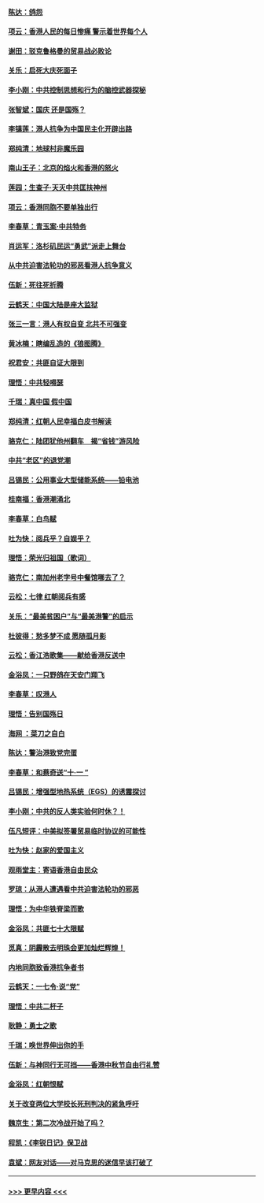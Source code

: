 #### [陈达：鸽怨](../pages/nsc993/n11561879.md?t=10021555) 
#### [项云：香港人民的每日惨痛  警示着世界每个人](../pages/nsc993/n11559273.md?t=10021555) 
#### [谢田：驳克鲁格曼的贸易战必败论](../pages/nsc993/n11555840.md?t=10021555) 
#### [关乐：启死大庆死面子](../pages/nsc993/n11556823.md?t=10021555) 
#### [李小刚：中共控制思想和行为的脑控武器探秘](../pages/nsc993/n11556776.md?t=10021555) 
#### [张智斌：国庆  还是国殇？](../pages/nsc993/n11556617.md?t=10021555) 
#### [李镇莲：港人抗争为中国民主化开辟出路](../pages/nsc993/n11556570.md?t=10021555) 
#### [郑纯清：地球村非魔乐园](../pages/nsc993/n11555415.md?t=10021555) 
#### [南山王子：北京的焰火和香港的怒火](../pages/nsc993/n11555318.md?t=10021555) 
#### [莲园：生查子·天灭中共匡扶神州](../pages/nsc993/n11555302.md?t=10021555) 
#### [项云：香港同胞不要单独出行](../pages/nsc993/n11555276.md?t=10021555) 
#### [李春草：青玉案‧中共特务](../pages/nsc993/n11552356.md?t=10021555) 
#### [肖运军：洛杉矶民运“勇武”派走上舞台](../pages/nsc993/n11551595.md?t=10021555) 
#### [从中共迫害法轮功的邪恶看港人抗争意义](../pages/nsc993/n11540858.md?t=10021555) 
#### [伍新：死往死折腾](../pages/nsc993/n11550174.md?t=10021555) 
#### [云鹤天：中国大陆是座大监狱](../pages/nsc993/n11550155.md?t=10021555) 
#### [张三一言：港人有权自变 北共不可强变](../pages/nsc993/n11550132.md?t=10021555) 
#### [黄冰楠：瞎编乱造的《狼图腾》](../pages/nsc993/n11550082.md?t=10021555) 
#### [祝君安：共匪自证大限到](../pages/nsc993/n11550041.md?t=10021555) 
#### [理悟：中共轻嘚瑟](../pages/nsc993/n11547978.md?t=10021555) 
#### [千瑞：真中国 假中国](../pages/nsc993/n11547865.md?t=10021555) 
#### [郑纯清：红朝人民幸福白皮书解读](../pages/nsc993/n11547499.md?t=10021555) 
#### [骆克仁：陆团犹他州翻车　揭“省钱”游风险](../pages/nsc993/n11546977.md?t=10021555) 
#### [中共“老区”的退党潮](../pages/nsc993/n11545995.md?t=10021555) 
#### [吕锡民：公用事业大型储能系统——铅电池](../pages/nsc993/n11545701.md?t=10021555) 
#### [桂南福：香港潮涌北](../pages/nsc993/n11545682.md?t=10021555) 
#### [李春草：白鸟赋](../pages/nsc993/n11545663.md?t=10021555) 
#### [吐为快：阅兵乎？自娱乎？](../pages/nsc993/n11545625.md?t=10021555) 
#### [理悟：荣光归祖国（歌词）](../pages/nsc993/n11545616.md?t=10021555) 
#### [骆克仁：南加州老字号中餐馆哪去了？](../pages/nsc993/n11545120.md?t=10021555) 
#### [云松：七律 红朝阅兵有感](../pages/nsc993/n11542394.md?t=10021555) 
#### [关乐：“最美贫困户”与“最美港警”的启示](../pages/nsc993/n11542252.md?t=10021555) 
#### [杜彼得：愁多梦不成 愿随孤月影](../pages/nsc993/n11540296.md?t=10021555) 
#### [云松：香江浩歌集——献给香港反送中](../pages/nsc993/n11540149.md?t=10021555) 
#### [金浴凤：一只野鸽在天安门翔飞](../pages/nsc993/n11540280.md?t=10021555) 
#### [李春草：叹港人](../pages/nsc993/n11540119.md?t=10021555) 
#### [理悟：告别国殇日](../pages/nsc993/n11539610.md?t=10021555) 
#### [海网 ：菜刀之自白](../pages/nsc993/n11539597.md?t=10021555) 
#### [陈达：警治港致党完蛋](../pages/nsc993/n11538127.md?t=10021555) 
#### [李春草：和蔡奇送“十·一 ”](../pages/nsc993/n11537810.md?t=10021555) 
#### [吕锡民：增强型地热系统（EGS）的诱震探讨](../pages/nsc993/n11537765.md?t=10021555) 
#### [李小刚：中共的反人类实验何时休？！](../pages/nsc993/n11537669.md?t=10021555) 
#### [伍凡短评：中美拟签署贸易临时协议的可能性](../pages/nsc993/n11536773.md?t=10021555) 
#### [吐为快：赵家的爱国主义](../pages/nsc993/n11536750.md?t=10021555) 
#### [观雨堂主：寄语香港自由民众](../pages/nsc993/n11536735.md?t=10021555) 
#### [罗琼：从港人遭遇看中共迫害法轮功的邪恶](../pages/nsc993/n11507862.md?t=10021555) 
#### [理悟：为中华铁脊梁而歌](../pages/nsc993/n11534458.md?t=10021555) 
#### [金浴凤：共匪七十大限赋](../pages/nsc993/n11534434.md?t=10021555) 
#### [觅真：阴霾散去明珠会更加灿烂辉煌！](../pages/nsc993/n11531858.md?t=10021555) 
#### [内地同胞致香港抗争者书](../pages/nsc993/n11531645.md?t=10021555) 
#### [云鹤天：一七令‧说“党”](../pages/nsc993/n11529099.md?t=10021555) 
#### [理悟：中共二杆子](../pages/nsc993/n11529046.md?t=10021555) 
#### [耿静：勇士之歌](../pages/nsc993/n11527562.md?t=10021555) 
#### [千瑞：唤世界伸出你的手](../pages/nsc993/n11526942.md?t=10021555) 
#### [伍新：与神同行无可挡——香港中秋节自由行礼赞](../pages/nsc993/n11526801.md?t=10021555) 
#### [金浴凤：红朝恨赋](../pages/nsc993/n11524312.md?t=10021555) 
#### [关于改变两位大学校长死刑判决的紧急呼吁](../pages/nsc993/n11524103.md?t=10021555) 
#### [魏京生：第二次冷战开始了吗？](../pages/nsc993/n11524023.md?t=10021555) 
#### [程凯：《李锐日记》保卫战](../pages/nsc993/n11522922.md?t=10021555) 
#### [袁斌：网友对话——对马克思的迷信早该打破了](../pages/nsc993/n11522561.md?t=10021555) 

----
#### [ >>> 更早内容 <<< ](../indexes/nsc993-earlier.md)

